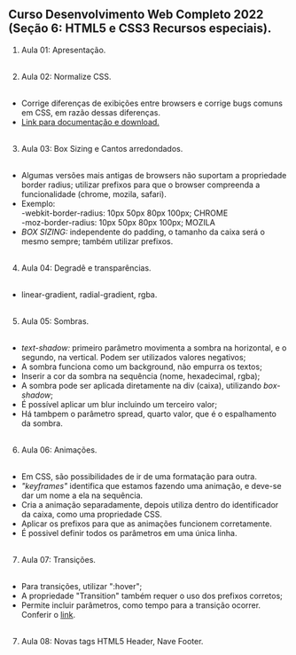 ## Curso Desenvolvimento Web Completo 2022 (Seção 6: HTML5 e CSS3 Recursos especiais).

1. Aula 01: Apresentação.<br><br>

2. Aula 02: Normalize CSS. <br><br>

  - Corrige diferenças de exibições entre browsers e corrige bugs comuns em CSS, em razão dessas diferenças.<br>
  - <a href="https://necolas.github.io/normalize.css/" target="_blank">Link para documentação e download.</a> <br><br>

3. Aula 03: Box Sizing e Cantos arredondados. <br><br>

  - Algumas versões mais antigas de browsers não suportam a propriedade border radius; utilizar prefixos para que o browser compreenda a funcionalidade (chrome, mozila, safari).<br>
  - Exemplo:<br>
  -webkit-border-radius: 10px 50px 80px 100px; CHROME<br>
  -moz-border-radius: 10px 50px 80px 100px; MOZILA<br>
  - <em>BOX SIZING:</em> independente do padding, o tamanho da caixa será o mesmo sempre; também utilizar prefixos.<br><br>

4. Aula 04: Degradê e transparências. <br><br>

  - linear-gradient, radial-gradient, rgba. <br><br>

5. Aula 05: Sombras. <br><br>

  - <em>text-shadow:</em> primeiro parâmetro movimenta a sombra na horizontal, e o segundo, na vertical. Podem ser utilizados valores negativos;<br>
  - A sombra funciona como um background, não empurra os textos;<br>
  - Inserir a cor da sombra na sequência (nome, hexadecimal, rgba);<br>
  - A sombra pode ser aplicada diretamente na div (caixa), utilizando <em>box-shadow</em>;<br>
  - É possível aplicar um blur incluindo um terceiro valor; <br>
  - Há tambpem o parâmetro spread, quarto valor, que é o espalhamento da sombra. <br><br>

6. Aula 06: Animações. <br><br>

  - Em CSS, são possibilidades de ir de uma formatação para outra.<br>
  - <em>"keyframes"</em> identifica que estamos fazendo uma animação, e deve-se dar um nome a ela na sequência. <br>
  - Cria a animação separadamente, depois utiliza dentro do identificador da caixa, como uma propriedade CSS.<br>
  - Aplicar os prefixos para que as animações funcionem corretamente. <br>
  - É possivel definir todos os parâmetros em uma única linha. <br><br>

7. Aula 07: Transições. <br><br>

  - Para transições, utilizar ":hover";<br>
  - A propriedade "Transition" também requer o uso dos prefixos corretos;<br>
  - Permite incluir parâmetros, como tempo para a transição ocorrer. Conferir o <a href="https://www.w3schools.com/css/css3_transitions.asp" target="_blank">link</a>. <br><br>

  7. Aula 08: Novas tags HTML5 Header, Nave Footer. <br><br>